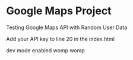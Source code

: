 # Google Maps Project
Testing Google Maps API with Random User Data


Add your API key to line 20 in the index.html

dev mode enabled womp womp
